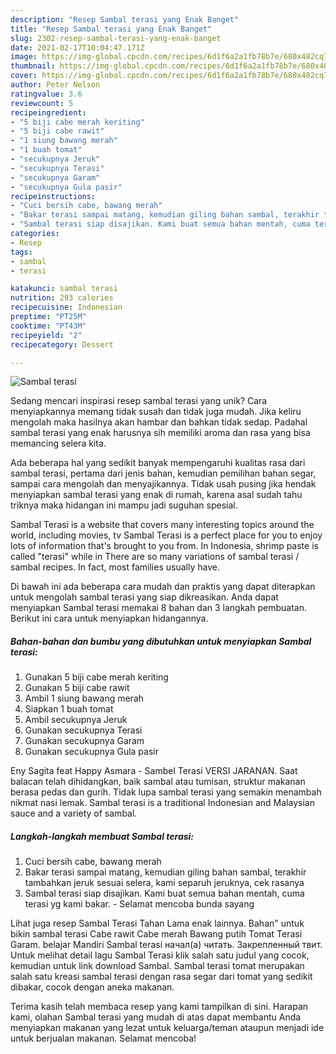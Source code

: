 ```yaml
---
description: "Resep Sambal terasi yang Enak Banget"
title: "Resep Sambal terasi yang Enak Banget"
slug: 2302-resep-sambal-terasi-yang-enak-banget
date: 2021-02-17T10:04:47.171Z
image: https://img-global.cpcdn.com/recipes/6d1f6a2a1fb78b7e/680x482cq70/sambal-terasi-foto-resep-utama.jpg
thumbnail: https://img-global.cpcdn.com/recipes/6d1f6a2a1fb78b7e/680x482cq70/sambal-terasi-foto-resep-utama.jpg
cover: https://img-global.cpcdn.com/recipes/6d1f6a2a1fb78b7e/680x482cq70/sambal-terasi-foto-resep-utama.jpg
author: Peter Nelson
ratingvalue: 3.6
reviewcount: 5
recipeingredient:
- "5 biji cabe merah keriting"
- "5 biji cabe rawit"
- "1 siung bawang merah"
- "1 buah tomat"
- "secukupnya Jeruk"
- "secukupnya Terasi"
- "secukupnya Garam"
- "secukupnya Gula pasir"
recipeinstructions:
- "Cuci bersih cabe, bawang merah"
- "Bakar terasi sampai matang, kemudian giling bahan sambal, terakhir tambahkan jeruk sesuai selera, kami separuh jeruknya, cek rasanya"
- "Sambal terasi siap disajikan. Kami buat semua bahan mentah, cuma terasi yg kami bakar.  Selamat mencoba bunda sayang"
categories:
- Resep
tags:
- sambal
- terasi

katakunci: sambal terasi 
nutrition: 293 calories
recipecuisine: Indonesian
preptime: "PT25M"
cooktime: "PT43M"
recipeyield: "2"
recipecategory: Dessert

---
```



![Sambal terasi](https://img-global.cpcdn.com/recipes/6d1f6a2a1fb78b7e/680x482cq70/sambal-terasi-foto-resep-utama.jpg)

Sedang mencari inspirasi resep sambal terasi yang unik? Cara menyiapkannya memang tidak susah dan tidak juga mudah. Jika keliru mengolah maka hasilnya akan hambar dan bahkan tidak sedap. Padahal sambal terasi yang enak harusnya sih memiliki aroma dan rasa yang bisa memancing selera kita.

Ada beberapa hal yang sedikit banyak mempengaruhi kualitas rasa dari sambal terasi, pertama dari jenis bahan, kemudian pemilihan bahan segar, sampai cara mengolah dan menyajikannya. Tidak usah pusing jika hendak menyiapkan sambal terasi yang enak di rumah, karena asal sudah tahu triknya maka hidangan ini mampu jadi suguhan spesial.

Sambal Terasi is a website that covers many interesting topics around the world, including movies, tv Sambal Terasi is a perfect place for you to enjoy lots of information that&#39;s brought to you from. In Indonesia, shrimp paste is called &#34;terasi&#34; while in There are so many variations of sambal terasi / sambal recipes. In fact, most families usually have.


Di bawah ini ada beberapa cara mudah dan praktis yang dapat diterapkan untuk mengolah sambal terasi yang siap dikreasikan. Anda dapat menyiapkan Sambal terasi memakai 8 bahan dan 3 langkah pembuatan. Berikut ini cara untuk menyiapkan hidangannya.

<!--inarticleads1-->

##### Bahan-bahan dan bumbu yang dibutuhkan untuk menyiapkan Sambal terasi:

1. Gunakan 5 biji cabe merah keriting
1. Gunakan 5 biji cabe rawit
1. Ambil 1 siung bawang merah
1. Siapkan 1 buah tomat
1. Ambil secukupnya Jeruk
1. Gunakan secukupnya Terasi
1. Gunakan secukupnya Garam
1. Gunakan secukupnya Gula pasir


Eny Sagita feat Happy Asmara - Sambel Terasi VERSI JARANAN. Saat balacan telah dihidangkan, baik sambal atau tumisan, struktur makanan berasa pedas dan gurih. Tidak lupa sambal terasi yang semakin menambah nikmat nasi lemak. Sambal terasi is a traditional Indonesian and Malaysian sauce and a variety of sambal. 

<!--inarticleads2-->

##### Langkah-langkah membuat Sambal terasi:

1. Cuci bersih cabe, bawang merah
1. Bakar terasi sampai matang, kemudian giling bahan sambal, terakhir tambahkan jeruk sesuai selera, kami separuh jeruknya, cek rasanya
1. Sambal terasi siap disajikan. Kami buat semua bahan mentah, cuma terasi yg kami bakar.  - Selamat mencoba bunda sayang


Lihat juga resep Sambal Terasi Tahan Lama enak lainnya. Bahan&#34; untuk bikin sambal terasi Cabe rawit Cabe merah Bawang putih Tomat Terasi Garam. belajar Mandiri Sambal terasi начал(а) читать. Закрепленный твит. Untuk melihat detail lagu Sambal Terasi klik salah satu judul yang cocok, kemudian untuk link download Sambal. Sambal terasi tomat merupakan salah satu kreasi sambal terasi dengan rasa segar dari tomat yang sedikit dibakar, cocok dengan aneka makanan. 

Terima kasih telah membaca resep yang kami tampilkan di sini. Harapan kami, olahan Sambal terasi yang mudah di atas dapat membantu Anda menyiapkan makanan yang lezat untuk keluarga/teman ataupun menjadi ide untuk berjualan makanan. Selamat mencoba!
